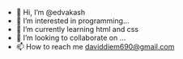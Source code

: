 - 👋 Hi, I’m @edvakash
- 👀 I’m interested in programming...
- 🌱 I’m currently learning html and css
- 💞️ I’m looking to collaborate on ...
- 📫 How to reach me daviddiem690@gmail.com

<!---
edvakash/edvakash is a ✨ special ✨ repository because its `README.md` (this file) appears on your GitHub profile.
You can click the Preview link to take a look at your changes.
--->
